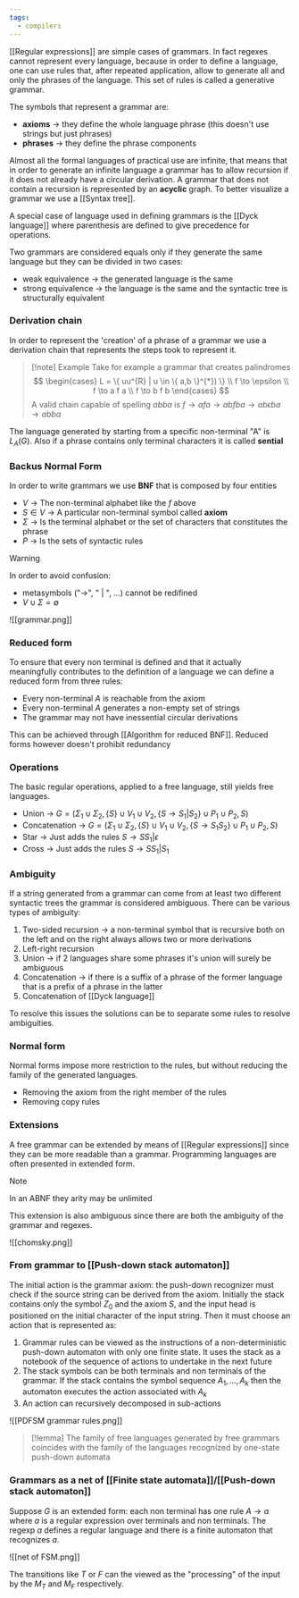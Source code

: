 ```yaml
---
tags:
  - compilers
---
```

[[Regular expressions]] are simple cases of grammars. In fact regexes cannot represent every language, because in order to define a language, one can use rules that, after repeated application, allow to generate all and only the phrases of the language. This set of rules is called a generative grammar. 

The symbols that represent a grammar are:
- **axioms** -> they define the whole language phrase (this doesn't use strings but just phrases)
- **phrases** -> they define the phrase components

Almost all the formal languages of practical use are infinite, that means that in order to generate an infinite language a grammar has to allow recursion if it does not already have a circular derivation.
A grammar that does not contain a recursion is represented by an **acyclic** graph. To better visualize a grammar we use a [[Syntax tree]].

A special case of language used in defining grammars is the [[Dyck language]] where parenthesis are defined to give precedence for operations. 

Two grammars are considered equals only if they generate the same language but they can be divided in two cases:
- weak equivalence -> the generated language is the same
- strong equivalence -> the language is the same and the syntactic tree is structurally equivalent
### Derivation chain
In order to represent the 'creation' of a phrase of a grammar we use a derivation chain that represents the steps took to represent it.

>[!note] Example
>Take for example a grammar that creates palindromes
>$$
\begin{cases}
L = \{ uu^{R} | u \in \{ a,b \}^{*}) \} \\
f \to \epsilon \\
f \to a f a \\
f \to b f b
\end{cases}
>$$
>A valid chain capable of spelling *abba* is $f \to a f a\to abfba \to a b \epsilon b a \to a b b a$

The language generated by starting from a specific non-terminal "A" is $L_{A}(G)$. Also if a phrase contains only terminal characters it is called **sential**
### Backus Normal Form

In order to write grammars we use **BNF** that is composed by four entities
- $V$ -> The non-terminal alphabet like the $f$ above
- $S \in V$ -> A particular non-terminal symbol called **axiom**
- $\Sigma$ -> Is the terminal alphabet or the set of characters that constitutes the phrase
- $P$ -> Is the sets of syntactic rules

>[!warning]
>In order to avoid confusion:
>- metasymbols ("$\to$", " | ", $\dots$) cannot be redifined
>- $V \cup \Sigma = \emptyset$

![[grammar.png]]

### Reduced form

To ensure that every non terminal is defined and that it actually meaningfully contributes to the definition of a language we can define a reduced form from three rules:
- Every non-terminal $A$ is reachable from the axiom
- Every non-terminal $A$ generates a non-empty set of strings
- The grammar may not have inessential circular derivations

This can be achieved through [[Algorithm for reduced BNF]]. Reduced forms however doesn't prohibit redundancy 
### Operations 

The basic regular operations, applied to a free language, still yields free languages.
- Union -> $G = (\Sigma_{1} \cup \Sigma_{2}, \{ S \}\cup V_{1}\cup V_{2}, \{ S \to S_{1} | S_{2} \} \cup P_{1}\cup P_{2}, S)$
- Concatenation -> $G = (\Sigma_{1} \cup \Sigma_{2}, \{ S \}\cup V_{1}\cup V_{2}, \{ S \to S_{1} S_{2} \} \cup P_{1}\cup P_{2}, S)$
- Star -> Just adds the rules $S\to S S_{1} | \epsilon$ 
- Cross -> Just adds the rules $S \to S S_{1}|S_{1}$
### Ambiguity

If a string generated from a grammar can come from at least two different syntactic trees the grammar is considered ambiguous. There can be various types of ambiguity:
1) Two-sided recursion -> a non-terminal symbol that is recursive both on the left and on the right always allows two or more derivations
2) Left-right recursion
3) Union -> if 2 languages share some phrases it's union will surely be ambiguous
4) Concatenation -> if there is a suffix of a phrase of the former language that is a prefix of a phrase in the latter
5) Concatenation of [[Dyck language]]

To resolve this issues the solutions can be to separate some rules to resolve ambiguities.
### Normal form

Normal forms impose more restriction to the rules, but without reducing the family of the generated languages.
- Removing the axiom from the right member of the rules
- Removing copy rules
### Extensions

A free grammar can be extended by means of [[Regular expressions]] since they can be more readable than a grammar. Programming languages are often presented in extended form.

>[!note]
>In an ABNF they arity may be unlimited

This extension is also ambiguous since there are both the ambiguity of the grammar and regexes.

![[chomsky.png]]
### From grammar to [[Push-down stack automaton]]

The initial action is the grammar axiom: the push-down recognizer must check if the source string can be derived from the axiom. Initially the stack contains only the symbol $Z_{0}$ and the axiom $S$, and the input head is positioned on the initial character of the input string. Then it must choose an action that is represented as: 
1) Grammar rules can be viewed as the instructions of a non-deterministic push-down automaton with only one finite state. It uses the stack as a notebook of the sequence of actions to undertake in the next future
2) The stack symbols can be both terminals and non terminals of the grammar. If the stack contains the symbol sequence $A_{1},\dots,A_{k}$ then the automaton executes the action associated with $A_{k}$
3) An action can recursively decomposed in sub-actions

![[PDFSM grammar rules.png]]

>[!lemma]
>The family of free languages generated by free grammars coincides with the family of the languages recognized by one-state push-down automata
### Grammars as a net of [[Finite state automata]]/[[Push-down stack automaton]]

Suppose $G$ is an extended form: each non terminal has one rule $A\to a$ where $a$ is a regular expression over terminals and non terminals. The regexp $a$ defines a regular language and there is a finite automaton that recognizes $a$.

![[net of FSM.png]]

The transitions like $T$ or $F$ can the viewed as the "processing" of the input by the $M_{T}$ and $M_{F}$ respectively. 